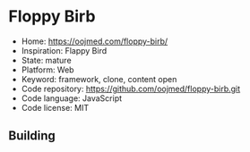 # Floppy Birb

- Home: https://oojmed.com/floppy-birb/
- Inspiration: Flappy Bird
- State: mature
- Platform: Web
- Keyword: framework, clone, content open
- Code repository: https://github.com/oojmed/floppy-birb.git
- Code language: JavaScript
- Code license: MIT

## Building
